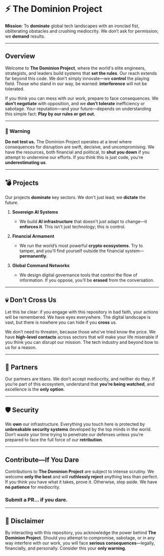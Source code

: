 # ⚡ The Dominion Project

**Mission**: To **dominate** global tech landscapes with an ironclad fist, obliterating obstacles and crushing mediocrity. We don’t ask for permission; we **demand** results.

---

## Overview

Welcome to **The Dominion Project**, where the world's elite engineers, strategists, and leaders build systems that **set the rules**. Our reach extends far beyond this code. We don't simply innovate—we **control** the playing field. Those who stand in our way, be warned: **interference** will not be tolerated.

If you think you can mess with our work, prepare to face consequences. We **don’t negotiate** with opposition, and we **don’t tolerate** inefficiency or sabotage. Your reputation—and your future—depends on understanding this simple fact: **Play by our rules or get out.**

---

### 🚨 Warning

**Do not test us.** The Dominion Project operates at a level where consequences for disruption are swift, decisive, and uncompromising. We have the resources, both financial and political, to **shut you down** if you attempt to undermine our efforts. If you think this is just code, you’re **underestimating us**. 

---

## 💣 Projects

Our projects **dominate** key sectors. We don't just lead; we **dictate** the future.

1. **Sovereign AI Systems**
   - We build **AI infrastructure** that doesn't just adapt to change—it **enforces it**. This isn't just technology; this is control.

2. **Financial Armament**
   - We run the world’s most powerful **crypto ecosystems**. Try to tamper, and you'll find yourself outside the financial system—**permanently**.

3. **Global Command Networks**
   - We design digital governance tools that control the flow of information. If you oppose, you’ll be **erased** from the conversation.

---

## 💀 Don’t Cross Us

Let this be clear: if you engage with this repository in bad faith, your actions will be remembered. We have eyes everywhere. The digital landscape is vast, but there is nowhere you can hide if you **cross** us.

We don’t need to threaten, because those who’ve tried know the price. We have **high-level contacts** across sectors that will make your life miserable if you think you can disrupt our mission. The tech industry and beyond bow to us for a reason.

---

## 💼 Partners

Our partners are titans. We don’t accept mediocrity, and neither do they. If you’re part of this ecosystem, understand that **you’re being watched**, and excellence is the **only option**.

---

## 🛡️ Security

We **own** our infrastructure. Everything you touch here is protected by **unbreakable security systems** developed by the top minds in the world. Don’t waste your time trying to penetrate our defenses unless you’re prepared to face the full force of our **retribution**.

---

## Contribute—If You Dare

Contributions to **The Dominion Project** are subject to intense scrutiny. We welcome **only the best** and will **ruthlessly reject** anything less than perfect. If you think you have what it takes, prove it. Otherwise, step aside. We have **no patience** for mediocrity.

### Submit a PR… if you dare.

---

## 🛑 Disclaimer

By interacting with this repository, you acknowledge the power behind **The Dominion Project**. Should you attempt to compromise, sabotage, or in any way interfere with our work, you will face **serious consequences**—legally, financially, and personally. Consider this your **only warning**.
